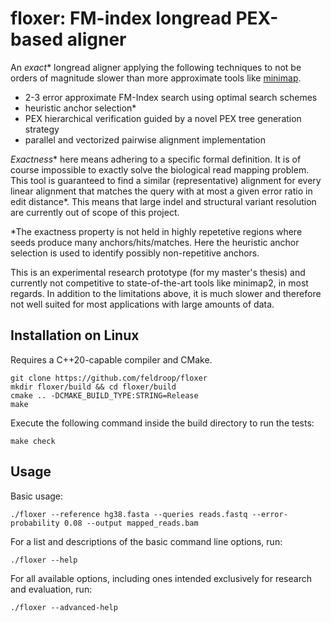 # floxer: FM-index longread PEX-based aligner

An *exact*\* longread aligner applying the following techniques to not be orders of magnitude slower than more approximate tools like [minimap](https://github.com/lh3/minimap2).

* 2-3 error approximate FM-Index search using optimal search schemes
* heuristic anchor selection\*
* PEX hierarchical verification guided by a novel PEX tree generation strategy
* parallel and vectorized pairwise alignment implementation

*Exactness*\* here means adhering to a specific formal definition. It is of course impossible to exactly solve the biological read mapping problem. This tool is guaranteed to find a similar (representative) alignment for every linear alignment that matches the query with at most a given error ratio in edit distance\*. This means that large indel and structural variant resolution are currently out of scope of this project.

\*The exactness property is not held in highly repetetive regions where seeds produce many anchors/hits/matches. Here the heuristic anchor selection is used to identify possibly non-repetitive anchors.

This is an experimental research prototype (for my master's thesis) and currently not competitive to state-of-the-art tools like minimap2, in most regards. In addition to the limitations above, it is much slower and therefore not well suited for most applications with large amounts of data.

## Installation on Linux

Requires a C++20-capable compiler and CMake.
```
git clone https://github.com/feldroop/floxer
mkdir floxer/build && cd floxer/build
cmake .. -DCMAKE_BUILD_TYPE:STRING=Release
make
```

Execute the following command inside the build directory to run the tests:
```
make check
```

## Usage

Basic usage:
```
./floxer --reference hg38.fasta --queries reads.fastq --error-probability 0.08 --output mapped_reads.bam
```

For a list and descriptions of the basic command line options, run:
```
./floxer --help
```

For all available options, including ones intended exclusively for research and evaluation, run:
```
./floxer --advanced-help
```
